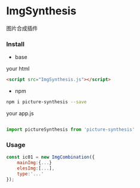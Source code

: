 # ImgSynthesis

图片合成插件

### Install

* base

your html

```html
<script src="ImgSynthesis.js"></script>

```

* npm

```bash
npm i picture-synthesis --save
```

your app.js

```javascript

import pictureSynthesis from 'picture-synthesis'

```

### Usage

```javascript
const ic01 = new ImgCombination({
	mainImg:{...}
	elesImg:[...],
	type:'...'
});

```
